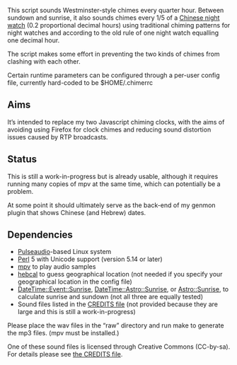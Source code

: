 This script sounds Westminster-style chimes every quarter hour.
Between sundown and sunrise,
it also sounds chimes every 1/5 of a [Chinese night watch](doc/Night_watches.md) (0.2 proportional decimal hours)
using traditional chiming patterns for night watches and
according to the old rule of one night watch equalling one decimal hour.

The script makes some effort in preventing
the two kinds of chimes from clashing with each other.

Certain runtime parameters can be configured through a per-user config file,
currently hard-coded to be $HOME/.chimerrc

Aims
----
It’s intended to replace my two Javascript chiming clocks,
with the aims of avoiding using Firefox for clock chimes
and reducing sound distortion issues caused by RTP broadcasts.

Status
------
This is still a work-in-progress but is already usable,
although it requires running many copies of mpv at the same time,
which can potentially be a problem.

At some point it should ultimately serve as the back-end of my genmon plugin that shows Chinese (and Hebrew) dates.

Dependencies
------------
- [Pulseaudio](https://www.freedesktop.org/wiki/Software/PulseAudio/)-based Linux system
- [Perl](https://www.perl.org/) 5 with Unicode support (version 5.14 or later)
- [mpv](https://github.com/mpv-player/mpv)
  to play audio samples
- [hebcal](https://github.com/hebcal/hebcal)
  to guess geographical location
  (not needed if you specify your geographical location in the config file)
- [DateTime::Event::Sunrise](https://metacpan.org/pod/DateTime::Event::Sunrise),
  [DateTime::Astro::Sunrise](https://metacpan.org/release/RKHILL/DateTime-Astro-Sunrise-0.01_01/view/Sunrise.pm),
  or [Astro::Sunrise](https://metacpan.org/pod/Astro::Sunrise),
  to calculate sunrise and sundown
  (not all three are equally tested)
- Sound files listed in the [CREDITS file](doc/CREDITS.md)
  (not provided because they are large and this is still a work-in-progress)

Please
place the wav files in the “raw” directory and run make to generate the mp3 files.
(mpv must be installed.)

One of these sound files is licensed through Creative Commons (CC-by-sa).
For details please see [the CREDITS file](doc/CREDITS.md).
